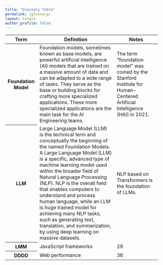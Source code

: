 ```yaml
---
title: "Glossary Table"
permalink: /glossary/
layout: single
author_profile: false
---
```


<table>
  <thead>
    <tr>
      <th scope="col">Term</th>
      <th scope="col">Definition</th>
      <th scope="col">Notes</th>
    </tr>
  </thead>
  <tbody>
    <tr>
      <th scope="row">Foundation Model</th>
        <td>
            Foundation models, sometimes known as base models, are powerful artificial intelligence (AI) models that are 
            trained on a massive amount of data and can be adapted to a wide range of tasks. They serve as the base or 
            building blocks for crafting more specialized applications. These more specialized applications are the
            main task for the AI Engineering teams.
        </td>
        <td>
            The term "foundation model" was coined by the Stanford Institute for Human-Centered Artificial Intelligence 
            (HAI) in 2021.
        </td>
    </tr>
    <tr>
      <th scope="row">LLM</th>
        <td>
            Large Language Model (LLM) is the technical term and conceptually the beginning of the named Foundation Models.
            A Large Language Model (LLM) is a specific, advanced type of machine learning model used within the broader 
            field of Natural Language Processing (NLP). NLP is the overall field that enables computers to understand 
            and process human language, while an LLM is huge trained model for achieving many NLP tasks, such as generating 
            text, translation, and summarization, by using deep learning on massive datasets. 
        </td>
        <td>
            NLP based on Transformers is the foundation of LLMs.
        </td>
    </tr>
    <tr>
      <th scope="row">LMM</th>
        <td>
            JavaScript frameworks
        </td>
        <td>
            29
        </td>
    </tr>
    <tr>
      <th scope="row">DDDD</th>
      <td>Web performance</td>
      <td>36</td>
    </tr>
  </tbody>
</table>
